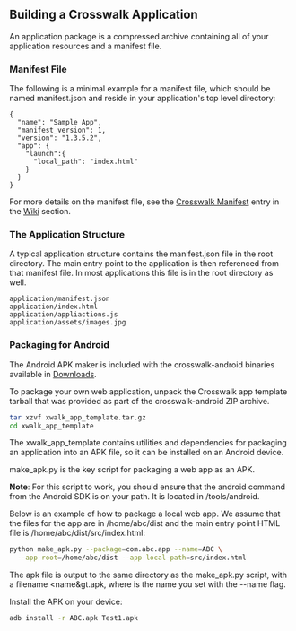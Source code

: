 ## Building a Crosswalk Application
An application package is a compressed archive containing all of your application resources and a manifest file.

### Manifest File
The following is a minimal example for a manifest file, which should be named manifest.json and reside in your application's top level directory:
```
{
  "name": "Sample App",
  "manifest_version": 1,
  "version": "1.3.5.2",
  "app": {
    "launch":{
      "local_path": "index.html"
    }
  }
}
```
For more details on the manifest file, see the [Crosswalk Manifest](#wiki/Crosswalk-manifest) entry in the [Wiki](#wiki) section.

### The Application Structure
A typical application structure contains the manifest.json file in the root directory. The main entry point to the application is then referenced from that manifest file. In most applications this file is in the root directory as well.
```
application/manifest.json
application/index.html
application/appliactions.js
application/assets/images.jpg
```
### Packaging for Android
The Android APK maker is included with the crosswalk-android binaries available in [Downloads](#documentation/downloads).

To package your own web application, unpack the Crosswalk app template tarball that was provided as part of the crosswalk-android ZIP archive.
```sh
tar xzvf xwalk_app_template.tar.gz
cd xwalk_app_template
```
The xwalk_app_template contains utilities and dependencies for packaging an application into an APK file, so it can be installed on an Android device.

make_apk.py is the key script for packaging a web app as an APK.

**Note**: For this script to work, you should ensure that the android command from the Android SDK is on your path. It is located in <Android SDK location>/tools/android.

Below is an example of how to package a local web app. We assume that the files for the app are in /home/abc/dist and the main entry point HTML file is /home/abc/dist/src/index.html:

```sh
python make_apk.py --package=com.abc.app --name=ABC \
  --app-root=/home/abc/dist --app-local-path=src/index.html
```  

The apk file is output to the same directory as the make_apk.py script, with a filename <name&gt.apk, where <name> is the name you set with the --name flag.

Install the APK on your device:

```sh
adb install -r ABC.apk Test1.apk
```
